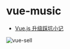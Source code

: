 # vue-music

- [Vue.js 升级踩坑小记](https://juejin.im/post/5a1af88f5188254a701ec230)


![vue-sell](https://static.galileo.xiaojukeji.com/static/tms/shield/Vue.js_music_xmind.png)

